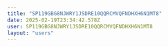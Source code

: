 ```yaml
---
title: "SP119GBG8NJWRY1JSDRE10QQRCMVQFNDHXH6N1MT8"
date: 2025-02-19T23:34:42.578Z
user: SP119GBG8NJWRY1JSDRE10QQRCMVQFNDHXH6N1MT8
layout: "users"
---
```

    